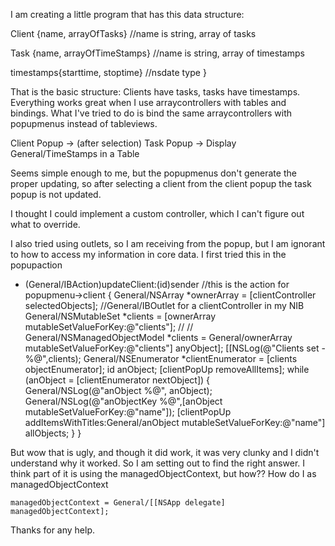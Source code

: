 

I am creating a little program that has this data structure:

Client {name, arrayOfTasks}  //name is string, array of tasks

Task {name, arrayOfTimeStamps}  //name is string, array of timestamps

timestamps{starttime, stoptime}  //nsdate type
}

That is the basic structure:  Clients have tasks, tasks have timestamps.
Everything works great when I use arraycontrollers with tables and bindings.
What I've tried to do is bind the same arraycontrollers with popupmenus instead of tableviews.  

Client Popup -> (after selection) Task Popup -> Display General/TimeStamps in a Table 

Seems simple enough to me, but the popupmenus don't generate the proper updating, so after selecting a client from the client popup the task popup is not updated.

I thought I could implement a custom controller, which I can't figure out what to override.  

I also tried using outlets, so I am receiving from the popup, but I am ignorant to how to access my information in core data.  I first tried this in the popupaction

    
- (General/IBAction)updateClient:(id)sender //this is the action for popupmenu->client 
{
	General/NSArray *ownerArray = [clientController selectedObjects]; //General/IBOutlet for a clientController in my NIB
	General/NSMutableSet *clients = [ownerArray mutableSetValueForKey:@"clients"];  //
//	General/NSManagedObjectModel *clients = General/ownerArray mutableSetValueForKey:@"clients"] anyObject];
	[[NSLog(@"Clients set - %@",clients);
	General/NSEnumerator *clientEnumerator = [clients objectEnumerator];
	id anObject;
	[clientPopUp removeAllItems];
	while (anObject = [clientEnumerator nextObject])
	{
		General/NSLog(@"anObject %@", anObject);
		General/NSLog(@"anObjectKey %@",[anObject mutableSetValueForKey:@"name"]);
		[clientPopUp addItemsWithTitles:General/anObject mutableSetValueForKey:@"name"] allObjects;
	}
}

But wow that is ugly, and though it did work, it was very clunky and I didn't understand why it worked.  So I am setting out to find the right answer.  I think part of it is using the managedObjectContext, but how??  How do I as managedObjectContext 

	managedObjectContext = General/[[NSApp delegate] managedObjectContext];

Thanks for any help.